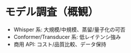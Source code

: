# モデル調査（概観）

- Whisper 系: 大規模/中規模、蒸留/量子化の可否
- Conformer/Transducer 系: 低レイテンシ強み
- 商用 API: コスト/品質比較、データ保持